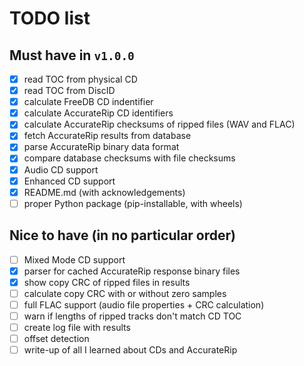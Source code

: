 # TODO list

## Must have in `v1.0.0`

- [x] read TOC from physical CD
- [x] read TOC from DiscID
- [x] calculate FreeDB CD indentifier
- [x] calculate AccurateRip CD identifiers
- [x] calculate AccurateRip checksums of ripped files (WAV and FLAC)
- [x] fetch AccurateRip results from database
- [x] parse AccurateRip binary data format
- [x] compare database checksums with file checksums
- [x] Audio CD support
- [x] Enhanced CD support
- [x] README.md (with acknowledgements)
- [ ] proper Python package (pip-installable, with wheels)

## Nice to have (in no particular order)

- [ ] Mixed Mode CD support
- [x] parser for cached AccurateRip response binary files
- [x] show copy CRC of ripped files in results
- [ ] calculate copy CRC with or without zero samples
- [ ] full FLAC support (audio file properties + CRC calculation)
- [ ] warn if lengths of ripped tracks don't match CD TOC
- [ ] create log file with results
- [ ] offset detection
- [ ] write-up of all I learned about CDs and AccurateRip

